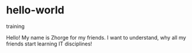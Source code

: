 # hello-world
training

Hello! My name is Zhorge for my friends. I want to understand, why all my friends start learning IT disciplines!
